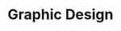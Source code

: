 ---
title: "Graphic Design"
title_fr: "Design Graphique"
order: 12
description: "Selection of my previous work as a graphic designer (agency works, freelancing, side projects)"
description_fr: "Sélection de mes anciens projets en tant que graphiste (travaux en agence, freelance, side projects)"
featuredImage: ../../images/development/graphic-design.png
url: "/graphic-design"
tags: ["branding", "visual identity", "print", "illustration", "poster"]
tags_fr: ["branding", "identité visuelle", "print", "illustration", "affiche"]
---